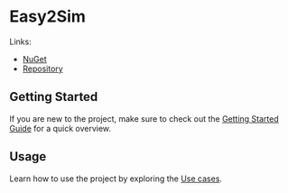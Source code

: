 # Easy2Sim

Links: 
  - [NuGet](https://www.nuget.org/packages/Easy2Sim)
  - [Repository](https://github.com/prescriptiveanalytics/Easy2Sim)

## Getting Started

If you are new to the project, make sure to check out the [Getting Started Guide](https://www.prescriptiveanalytics.at/Easy2Sim/) for a quick overview.

## Usage

Learn how to use the project by exploring the [Use cases](https://www.prescriptiveanalytics.at/Easy2Sim/UseCase/).
